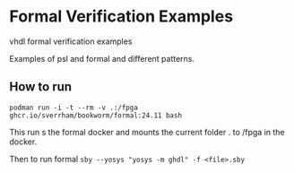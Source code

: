 # Formal Verification Examples

vhdl formal verification examples

Examples of psl and formal and different patterns.

## How to run

`podman run -i -t --rm -v .:/fpga ghcr.io/sverrham/bookworm/formal:24.11 bash`

This run s the formal docker and mounts the current folder . to /fpga in the docker.

Then to run formal
`sby --yosys "yosys -m ghdl" -f <file>.sby`
